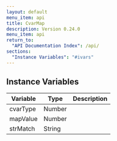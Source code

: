 ```yaml
---
layout: default
menu_item: api
title: CvarMap
description: Version 0.24.0
menu_item: api
return_to:
  "API Documentation Index": /api/
sections:
  "Instance Variables": "#ivars"
---
```


## <a name="ivars"></a>Instance Variables

| Variable | Type | Description |
| --- | --- | --- |
| <a name="cvarType"></a>cvarType | Number |  |
| <a name="mapValue"></a>mapValue | Number |  |
| <a name="strMatch"></a>strMatch | String |  |

